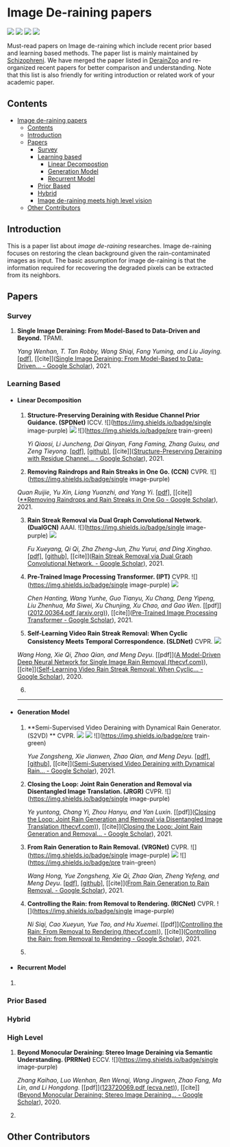 # Image De-raining papers

![](https://img.shields.io/badge/recent%20update-2021%20Oct.-red) ![](https://img.shields.io/badge/PaperNumber-37-brightgreen) ![](https://img.shields.io/badge/PRs-Welcome-red) ![](https://img.shields.io/badge/Issues-Welcome-red) 

Must-read papers on Image de-raining which include recent prior based and learning based methods. The paper list is mainly maintained by  [Schizophreni](https://github.com/Schizophreni/). We have merged the paper listed in [DerainZoo](https://github.com/nnUyi/DerainZoo) and re-organized recent papers for better comparison and understanding.  Note that this list is also friendly for writing introduction or related work of your academic paper. 

## Contents

- [Image de-raining papers](#derainpapers)
  - [Contents](#contents)
  - [Introduction](#introduction)
  - [Papers](#papers)
    - [Survey](#Survey)
    - [Learning based](#Learning%20based)
      - [Linear Decompostion](#Linear%20Decomposition)
      - [Generation Model](#Generation%20Model)
      - [Recurrent Model](#Recurrent%20Model)
    - [Prior Based](#Prior%20Based)
    - [Hybrid](#Hybrid)
    - [Image de-raining meets high level vision](#High%20Level)
  - [Other Contributors](#other-contributors)



## Introduction

This is a paper list about *image de-raining* researches. Image de-raining focuses on restoring the clean background given the rain-contaminated images as input. The basic assumption for image de-raining is that the information required for recovering the degraded pixels can be extracted from its neighbors.

## Papers

### Survey

1. **Single Image Deraining: From Model-Based to Data-Driven and Beyond.**  TPAMI. 

   *Yang Wenhan, T. Tan Robby, Wang Shiqi, Fang Yuming, and Liu Jiaying.*  [[pdf](https://arxiv.org/pdf/1912.07150.pdf)], [[cite]]([Single Image Deraining: From Model-Based to Data-Driven... - Google Scholar](https://scholar.google.com/scholar?hl=en&as_sdt=0%2C5&q=Single+Image+Deraining%3A+From+Model-Based+to+Data-Driven+and+Beyond&btnG=)), 2021. 

### Learning Based

- <h4>Linear Decomposition</h4>

  1. **Structure-Preserving Deraining with Residue Channel Prior Guidance. (SPDNet)** ICCV. ![](https://img.shields.io/badge/single image-purple) ![](https://img.shields.io/badge/project-blue) ![](https://img.shields.io/badge/pre train-green)

     *Yi Qiaosi, Li Juncheng, Dai Qinyan, Fang Faming, Zhang Guixu, and Zeng Tieyong*. [[pdf]](https://junchenglee.com/paper/ICCV_2021.pdf), [[github]](https://github.com/Joyies/SPDNet), [[cite]]([Structure-Preserving Deraining with Residue Channel... - Google Scholar](https://scholar.google.com/scholar?hl=en&as_sdt=0%2C5&q=Structure-Preserving+Deraining+with+Residue+Channel+Prior+Guidance&btnG=)), 2021.

  2.  **Removing Raindrops and Rain Streaks in One Go. (CCN)** CVPR. ![](https://img.shields.io/badge/single image-purple)

     *Quan Ruijie, Yu Xin, Liang Yuanzhi, and Yang Yi*. [[pdf]](https://openaccess.thecvf.com/content/CVPR2021/papers/Quan_Removing_Raindrops_and_Rain_Streaks_in_One_Go_CVPR_2021_paper.pdf), [[cite]]([**Removing Raindrops and Rain Streaks in One Go - Google Scholar](https://scholar.google.com/scholar?hl=en&as_sdt=0%2C5&q=**Removing+Raindrops+and+Rain+Streaks+in+One+Go&btnG=)), 2021.

  3. **Rain Streak Removal via Dual Graph Convolutional Network. (DualGCN)** AAAI. ![](https://img.shields.io/badge/single image-purple) ![](https://img.shields.io/badge/project-blue)

     *Fu Xueyang, Qi Qi, Zha Zheng-Jun, Zhu Yurui, and Ding Xinghao*. [[pdf]](https://www.aaai.org/AAAI21Papers/AAAI-228.FuXY.pdf), [[github]](https://xueyangfu.github.io/paper/2021/AAAI/code.zip), [[cite]]([Rain Streak Removal via Dual Graph Convolutional Network. - Google Scholar](https://scholar.google.com/scholar?hl=en&as_sdt=0%2C5&q=Rain+Streak+Removal+via+Dual+Graph+Convolutional+Network.&btnG=)), 2021. 

  4. **Pre-Trained Image Processing Transformer. (IPT)** CVPR. ![](https://img.shields.io/badge/single image-purple) ![](https://img.shields.io/badge/transformer-black)

     *Chen Hanting, Wang Yunhe, Guo Tianyu, Xu Chang, Deng Yipeng, Liu Zhenhua, Ma Siwei, Xu Chunjing, Xu Chao, and Gao Wen*. [[pdf]]([2012.00364.pdf (arxiv.org)](https://arxiv.org/pdf/2012.00364.pdf)), [[cite]]([Pre-Trained Image Processing Transformer - Google Scholar](https://scholar.google.com/scholar?hl=en&as_sdt=0%2C5&q=Pre-Trained+Image+Processing+Transformer&btnG=)), 2021.

  5.  **Self-Learning Video Rain Streak Removal: When Cyclic Consistency Meets Temporal Correspondence. (SLDNet)** CVPR. ![](https://img.shields.io/badge/video-orange)

     *Wang Hong, Xie Qi, Zhao Qian, and Meng Deyu*. [[pdf]]([A Model-Driven Deep Neural Network for Single Image Rain Removal (thecvf.com)](https://openaccess.thecvf.com/content_CVPR_2020/papers/Wang_A_Model-Driven_Deep_Neural_Network_for_Single_Image_Rain_Removal_CVPR_2020_paper.pdf)), [[cite]]([Self-Learning Video Rain Streak Removal: When Cyclic... - Google Scholar](https://scholar.google.com/scholar?hl=en&as_sdt=0%2C5&q=Self-Learning+Video+Rain+Streak+Removal%3A+When+Cyclic+Consistency+Meets+Temporal+Correspondence.&btnG=)), 2020.
     
  6. 

     ****

- <h4> Generation Model</h4>

  1. **Semi-Supervised Video Deraining with Dynamical Rain Generator. (S2VD) ** CVPR. ![](https://img.shields.io/badge/video-orange) ![](https://img.shields.io/badge/project-blue) ![](https://img.shields.io/badge/pre train-green) 

     *Yue Zongsheng, Xie Jianwen, Zhao Qian, and Meng Deyu*. [[pdf]](https://openaccess.thecvf.com/content/CVPR2021/papers/Yue_Semi-Supervised_Video_Deraining_With_Dynamical_Rain_Generator_CVPR_2021_paper.pdf), [[github]](https://github.com/zsyOAOA/S2VD), [[cite]]([Semi-Supervised Video Deraining with Dynamical Rain... - Google Scholar](https://scholar.google.com/scholar?hl=en&as_sdt=0%2C5&q=Semi-Supervised+Video+Deraining+with+Dynamical+Rain+Generator&btnG=)), 2021.

  2. **Closing the Loop: Joint Rain Generation and Removal via Disentangled Image Translation. (JRGR)** CVPR. ![](https://img.shields.io/badge/single image-purple)

     *Ye yuntong, Chang Yi, Zhou Hanyu, and Yan Luxin*. [[pdf]]([Closing the Loop: Joint Rain Generation and Removal via Disentangled Image Translation (thecvf.com)](https://openaccess.thecvf.com/content/CVPR2021/papers/Ye_Closing_the_Loop_Joint_Rain_Generation_and_Removal_via_Disentangled_CVPR_2021_paper.pdf)), [[cite]]([Closing the Loop: Joint Rain Generation and Removal... - Google Scholar](https://scholar.google.com/scholar?hl=en&as_sdt=0%2C5&q=Closing+the+Loop%3A+Joint+Rain+Generation+and+Removal+via+Disentangled+Image+Translation&btnG=)), 2021.

  3. **From Rain Generation to Rain Removal. (VRGNet)** CVPR. ![](https://img.shields.io/badge/single image-purple) ![](https://img.shields.io/badge/project-blue) ![](https://img.shields.io/badge/pre train-green) 

     *Wang Hong, Yue Zongsheng, Xie Qi, Zhao Qian, Zheng Yefeng, and Meng Deyu*. [[pdf]](https://openaccess.thecvf.com/content/CVPR2021/papers/Ni_Controlling_the_Rain_From_Removal_to_Rendering_CVPR_2021_paper.pdf), [[github]](https://github.com/hongwang01/VRGNet), [[cite]]([From Rain Generation to Rain Removal. - Google Scholar](https://scholar.google.com/scholar?hl=en&as_sdt=0%2C5&q=From+Rain+Generation+to+Rain+Removal.+&btnG=)), 2021.

  4. **Controlling the Rain: from Removal to Rendering. (RICNet)** CVPR. ![](https://img.shields.io/badge/single image-purple)

     *Ni Siqi, Cao Xueyun, Yue Tao, and Hu Xuemei*. [[pdf]]([Controlling the Rain: From Removal to Rendering (thecvf.com)](https://openaccess.thecvf.com/content/CVPR2021/papers/Ni_Controlling_the_Rain_From_Removal_to_Rendering_CVPR_2021_paper.pdf)), [[cite]]([Controlling the Rain: from Removal to Rendering - Google Scholar](https://scholar.google.com/scholar?hl=en&as_sdt=0%2C5&q=Controlling+the+Rain%3A+from+Removal+to+Rendering&btnG=)), 2021.

  5. 

- <h4>Recurrent Model</h4>

1. 

### Prior Based

### Hybrid

### High Level

1. **Beyond Monocular Deraining: Stereo Image Deraining via Semantic Understanding. (PRRNet)** ECCV. ![](https://img.shields.io/badge/single image-purple)

   *Zhang  Kaihao, Luo Wenhan, Ren Wenqi, Wang Jingwen, Zhao Fang, Ma Lin, and Li Hongdong*. [[pdf]]([123720069.pdf (ecva.net)](https://www.ecva.net/papers/eccv_2020/papers_ECCV/papers/123720069.pdf)), [[cite]]([Beyond Monocular Deraining: Stereo Image Deraining... - Google Scholar](https://scholar.google.com/scholar?hl=en&as_sdt=0%2C5&q=Beyond+Monocular+Deraining%3A+Stereo+Image+Deraining+via+Semantic+Understanding&btnG=)), 2020.

2. 




## Other Contributors
